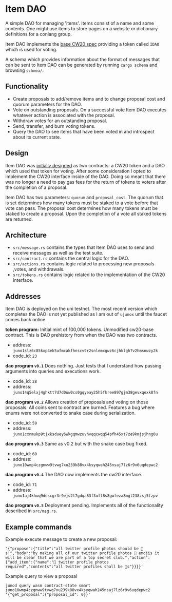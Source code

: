 # Item DAO

A simple DAO for managing 'items'. Items consist of a name and some
contents. One might use items to store pages on a website or
dictionary definitions for a conlang group.

Item DAO implements the [base CW20
spec](https://github.com/cosmwasm/cw-plus/tree/HEAD/packages/cw20#base)
providing a token called `IDAO` which is used for voting.

A schema which provides information about the format of messages that
can be sent to Item DAO can be generated by running `cargo schema` and
browsing `schmea/`.

## Functionality

- Create proposals to add/remove items and to change proposal cost and
  quorum parameters for the DAO.
- Vote on outstanding proposals. On a successful vote Item DAO
  executes whatever action is associated with the proposal.
- Withdraw votes for an outstanding proposal.
- Send, transfer, and burn voting tokens.
- Query the DAO to see items that have been voted in and introspect
  about its current state.

## Design

Item DAO was [initially
designed](https://github.com/ezekiiel/item-dao/commit/53b3b7c086dbae03bf20eee68c0f2cdeab85cd83)
as two contracts: a CW20 token and a DAO which used that token for
voting. After some consideration I opted to implement the CW20
interface inside of the DAO. Doing so meant that there was no longer a
need to pay gas fees for the return of tokens to voters after the
completion of a proposal.

Item DAO has two parameters: `quorum` and `proposal_cost`. The quorum
that is set determines how many tokens must be staked to a vote before
that vote can pass. The proposal cost determines how many tokens must
be staked to create a proposal. Upon the completion of a vote all
staked tokens are returned.

## Architecture

- `src/message.rs` contains the types that Item DAO uses to send and
  receive messages as well as the test suite.
- `src/contract.rs` contains the central logic for the DAO.
- `src/actions.rs` contains logic related to processing new proposals
  ,votes, and withdrawals.
- `src/tokens.rs` contains logic related to the implementation of the
  CW20 interface.

## Addresses

Item DAO is deployed on the uni testnet. The most recent version which
completes the DAO is not yet published as I am out of `ujunox` until
the faucet comes back online.

**token program:**
Initial mint of 100,000 tokens. Unmodified cw20-base contract. This is
DAO prehistory from when the DAO was two contracts.

- address: `juno1slz6c85kxp4ek5ufmcakfhnscv9r2snlemxgwz6cjhklgh7v2hmsnwzy2k`
- code_id: `23`

**dao program `v0.1`**
Does nothing. Just tests that I understand how passing arguments into
queries and executions work.

- code_id: `28`
- address: `juno14q5elxj4ghktt7d7d0uw0cs0gqyeay25h5fkree897gjm38gevxqexk8fn`

**dao program `v0.2`**
Allows creation of proposals and voting on those proposals. All coins
sent to contract are burned. Features a bug where enums were not
converted to snake case during serialization.

- code_id: `59`
- address: `juno1cxnmukp9tjxksduey6wkgqmwzuvhvqqcwqq54pfh45xt7ze9kmjsjhng0u`

**dao program `v0.3`**
Same as v0.2 but with the snake case bug fixed.

- code_id: `60`
- address: `juno10wmp4czgnww9tvwg7xu239k88vx4ksyqwah245nsaj7lz6r9v6uqdepwc2`

**dao program `v0.4`**
The DAO now implements the cw20 interface.

- code_id: `71`
- address: `juno1aj4khuq9descgr3r9ejs2t7gdqa83f3ufl8s8gwfeza8mgl238zsj5fzpv`

**dao program `v0.5`**
Deployment pending. Implements all of the functionality described in
`src/msg.rs`.

## Example commands

Example execute message to create a new proposal:

```
'{"propose":{"title":"all twitter profile photos should be 🦄s!","body":"by making all of our twitter profile photos 🦄 emojis it will be clear that we are part of a top secret club.","action":{"add_item":{"name":"🦄 twitter profile photos required","contents":"all twitter profiles shall be 🦄s"}}}}'
```

Example query to view a proposal

```
junod query wasm contract-state smart juno10wmp4czgnww9tvwg7xu239k88vx4ksyqwah245nsaj7lz6r9v6uqdepwc2 '{"get_proposal":{"proposal_id": 0}}'
```
